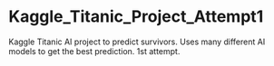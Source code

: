 # Kaggle_Titanic_Project_Attempt1
Kaggle Titanic AI project to predict survivors. Uses many different AI models to get the best prediction. 1st attempt. 
